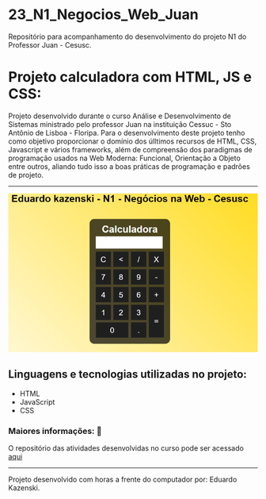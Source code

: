 # 23_N1_Negocios_Web_Juan
Repositório para acompanhamento do desenvolvimento do projeto N1 do Professor Juan - Cesusc.


# Projeto calculadora com HTML, JS e CSS:

Projeto desenvolvido durante o curso Análise e Desenvolvimento de Sistemas ministrado pelo professor Juan na instituição Cessuc - Sto Antônio de Lisboa - Floripa. Para o desenvolvimento deste projeto tenho como objetivo proporcionar o domínio dos úlltimos recursos de HTML, CSS, Javascript e vários frameworks, além de compreensão dos paradigmas de programação usados na Web Moderna: Funcional, Orientação a Objeto entre outros, aliando tudo isso a boas práticas de programação e padrões de projeto.

<hr>
<p align="center">
  <img src="https://github.com/kazenski-dev/23_N1_Negocios_Web_Juan/blob/main/Imagem_calculadora.png"/>
</p>

## Linguagens e tecnologias utilizadas no projeto:

<ul>
  <li>HTML</li>
  <li>JavaScript</li>
  <li>CSS</li>
</ul>


### Maiores informações: :pencil:

O repositório das atividades desenvolvidas no curso pode ser acessado <a href="https://github.com/kazenski-dev/23_N1_Negocios_Web_Juan">aqui</a>

<hr>

Projeto desenvolvido com horas a frente do computador por: Eduardo Kazenski.
